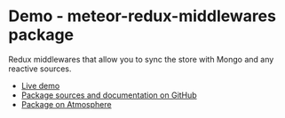 # Demo - meteor-redux-middlewares package

Redux middlewares that allow you to sync the store with Mongo and any reactive sources.

- [Live demo](https://meteor-redux-middlewares-demo.herokuapp.com)
- [Package sources and documentation on GitHub](https://github.com/samybob1/meteor-redux-middlewares)
- [Package on Atmosphere](https://atmospherejs.com/samy/meteor-redux-middlewares)
